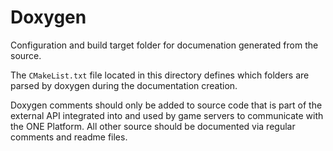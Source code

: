 # Doxygen

Configuration and build target folder for documenation generated from the source.

The `CMakeList.txt` file located in this directory defines which folders are parsed by doxygen during the documentation creation.

Doxygen comments should only be added to source code that is part of the external API integrated into and used by game servers to communicate with the ONE Platform. All other source should be documented via regular comments and readme files.
